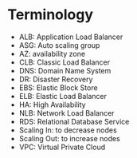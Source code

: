 # Terminology
* ALB: Application Load Balancer
* ASG: Auto scaling group
* AZ: availability zone
* CLB: Classic Load Balancer
* DNS: Domain Name System
* DR: Disaster Recovery
* EBS: Elastic Block Store
* ELB: Elastic Load Balancer
* HA: High Availability
* NLB: Network Load Balancer
* RDS: Relational Database Service
* Scaling In: to decrease nodes
* Scaling Out: to increase nodes
* VPC: Virtual Private Cloud